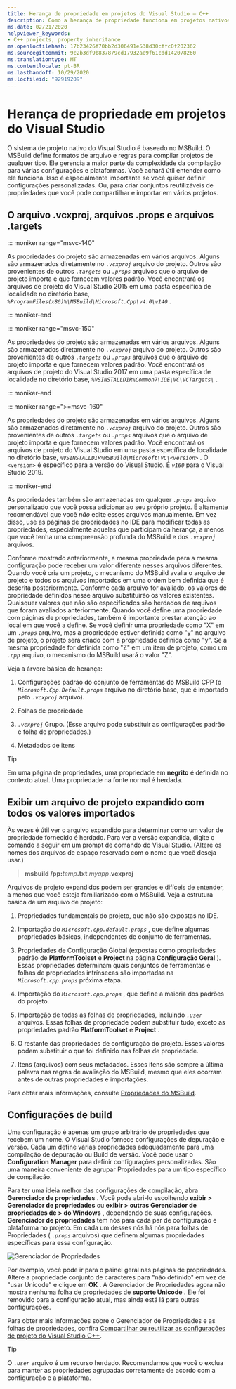 ```yaml
---
title: Herança de propriedade em projetos do Visual Studio – C++
description: Como a herança de propriedade funciona em projetos nativos (MSBuild) do Visual Studio C++.
ms.date: 02/21/2020
helpviewer_keywords:
- C++ projects, property inheritance
ms.openlocfilehash: 17b23426f70bb2d306491e538d30cffc0f202362
ms.sourcegitcommit: 9c2b3df9b837879cd17932ae9f61cdd142078260
ms.translationtype: MT
ms.contentlocale: pt-BR
ms.lasthandoff: 10/29/2020
ms.locfileid: "92919209"
---
```

# <a name="property-inheritance-in-visual-studio-projects"></a>Herança de propriedade em projetos do Visual Studio

O sistema de projeto nativo do Visual Studio é baseado no MSBuild. O MSBuild define formatos de arquivo e regras para compilar projetos de qualquer tipo. Ele gerencia a maior parte da complexidade da compilação para várias configurações e plataformas. Você achará útil entender como ele funciona. Isso é especialmente importante se você quiser definir configurações personalizadas. Ou, para criar conjuntos reutilizáveis de propriedades que você pode compartilhar e importar em vários projetos.

## <a name="the-vcxproj-file-props-files-and-targets-files"></a>O arquivo .vcxproj, arquivos .props e arquivos .targets

::: moniker range="msvc-140"

As propriedades do projeto são armazenadas em vários arquivos. Alguns são armazenados diretamente no *`.vcxproj`* arquivo do projeto. Outros são provenientes de outros *`.targets`* ou *`.props`* arquivos que o arquivo de projeto importa e que fornecem valores padrão. Você encontrará os arquivos de projeto do Visual Studio 2015 em uma pasta específica de localidade no diretório base, *`%ProgramFiles(x86)%\MSBuild\Microsoft.Cpp\v4.0\v140`* .

::: moniker-end

::: moniker range="msvc-150"

As propriedades do projeto são armazenadas em vários arquivos. Alguns são armazenados diretamente no *`.vcxproj`* arquivo do projeto. Outros são provenientes de outros *`.targets`* ou *`.props`* arquivos que o arquivo de projeto importa e que fornecem valores padrão. Você encontrará os arquivos de projeto do Visual Studio 2017 em uma pasta específica de localidade no diretório base, *`%VSINSTALLDIR%Common7\IDE\VC\VCTargets\`* .

::: moniker-end

::: moniker range=">=msvc-160"

As propriedades do projeto são armazenadas em vários arquivos. Alguns são armazenados diretamente no *`.vcxproj`* arquivo do projeto. Outros são provenientes de outros *`.targets`* ou *`.props`* arquivos que o arquivo de projeto importa e que fornecem valores padrão. Você encontrará os arquivos de projeto do Visual Studio em uma pasta específica de localidade no diretório base, *`%VSINSTALLDIR%MSBuild\Microsoft\VC\<version>`* . O `<version>` é específico para a versão do Visual Studio. É *`v160`* para o Visual Studio 2019.

::: moniker-end

As propriedades também são armazenadas em qualquer *`.props`* arquivo personalizado que você possa adicionar ao seu próprio projeto. É altamente recomendável que você *não* edite esses arquivos manualmente. Em vez disso, use as páginas de propriedades no IDE para modificar todas as propriedades, especialmente aquelas que participam da herança, a menos que você tenha uma compreensão profunda do MSBuild e dos *`.vcxproj`* arquivos.

Conforme mostrado anteriormente, a mesma propriedade para a mesma configuração pode receber um valor diferente nesses arquivos diferentes. Quando você cria um projeto, o mecanismo do MSBuild avalia o arquivo de projeto e todos os arquivos importados em uma ordem bem definida que é descrita posteriormente. Conforme cada arquivo for avaliado, os valores de propriedade definidos nesse arquivo substituirão os valores existentes. Quaisquer valores que não são especificados são herdados de arquivos que foram avaliados anteriormente. Quando você define uma propriedade com páginas de propriedades, também é importante prestar atenção ao local em que você a define. Se você definir uma propriedade como "X" em um *`.props`* arquivo, mas a propriedade estiver definida como "y" no arquivo de projeto, o projeto será criado com a propriedade definida como "y". Se a mesma propriedade for definida como "Z" em um item de projeto, como um *`.cpp`* arquivo, o mecanismo do MSBuild usará o valor "Z".

Veja a árvore básica de herança:

1. Configurações padrão do conjunto de ferramentas do MSBuild CPP (o *`Microsoft.Cpp.Default.props`* arquivo no diretório base, que é importado pelo *`.vcxproj`* arquivo).

1. Folhas de propriedade

1. *`.vcxproj`* Grupo. (Esse arquivo pode substituir as configurações padrão e folha de propriedades.)

1. Metadados de itens

> [!TIP]
> Em uma página de propriedades, uma propriedade em **negrito** é definida no contexto atual. Uma propriedade na fonte normal é herdada.

## <a name="view-an-expanded-project-file-with-all-imported-values"></a>Exibir um arquivo de projeto expandido com todos os valores importados

Às vezes é útil ver o arquivo expandido para determinar como um valor de propriedade fornecido é herdado. Para ver a versão expandida, digite o comando a seguir em um prompt de comando do Visual Studio. (Altere os nomes dos arquivos de espaço reservado com o nome que você deseja usar.)

> **msbuild /pp:**_temp_**.txt** _myapp_**.vcxproj**

Arquivos de projeto expandidos podem ser grandes e difíceis de entender, a menos que você esteja familiarizado com o MSBuild. Veja a estrutura básica de um arquivo de projeto:

1. Propriedades fundamentais do projeto, que não são expostas no IDE.

1. Importação do *`Microsoft.cpp.default.props`* , que define algumas propriedades básicas, independentes de conjunto de ferramentas.

1. Propriedades de Configuração Global (expostas como propriedades padrão de **PlatformToolset** e **Project** na página **Configuração Geral** ). Essas propriedades determinam quais conjuntos de ferramentas e folhas de propriedades intrínsecas são importadas na *`Microsoft.cpp.props`* próxima etapa.

1. Importação do *`Microsoft.cpp.props`* , que define a maioria dos padrões do projeto.

1. Importação de todas as folhas de propriedades, incluindo *`.user`* arquivos. Essas folhas de propriedade podem substituir tudo, exceto as propriedades padrão **PlatformToolset** e **Project** .

1. O restante das propriedades de configuração do projeto. Esses valores podem substituir o que foi definido nas folhas de propriedade.

1. Itens (arquivos) com seus metadados. Esses itens são sempre a última palavra nas regras de avaliação do MSBuild, mesmo que eles ocorram antes de outras propriedades e importações.

Para obter mais informações, consulte [Propriedades do MSBuild](/visualstudio/msbuild/msbuild-properties).

## <a name="build-configurations"></a>Configurações de build

Uma configuração é apenas um grupo arbitrário de propriedades que recebem um nome. O Visual Studio fornece configurações de depuração e versão. Cada um define várias propriedades adequadamente para uma compilação de depuração ou Build de versão. Você pode usar o **Configuration Manager** para definir configurações personalizadas. São uma maneira conveniente de agrupar Propriedades para um tipo específico de compilação.

Para ter uma ideia melhor das configurações de compilação, abra **Gerenciador de propriedades** . Você pode abri-lo escolhendo **exibir > Gerenciador de propriedades** ou **exibir > outras Gerenciador de propriedades de > do Windows** , dependendo de suas configurações. **Gerenciador de propriedades** tem nós para cada par de configuração e plataforma no projeto. Em cada um desses nós há nós para folhas de Propriedades ( *`.props`* arquivos) que definem algumas propriedades específicas para essa configuração.

![Gerenciador de Propriedades](media/property-manager.png "Gerenciador de Propriedades")

Por exemplo, você pode ir para o painel geral nas páginas de propriedades. Altere a propriedade conjunto de caracteres para "não definido" em vez de "usar Unicode" e clique em **OK** . A Gerenciador de Propriedades agora não mostra nenhuma folha de propriedades de **suporte Unicode** . Ele foi removido para a configuração atual, mas ainda está lá para outras configurações.

Para obter mais informações sobre o Gerenciador de Propriedades e as folhas de propriedades, confira [Compartilhar ou reutilizar as configurações de projeto do Visual Studio C++](create-reusable-property-configurations.md).

> [!TIP]
> O *`.user`* arquivo é um recurso herdado. Recomendamos que você o exclua para manter as propriedades agrupadas corretamente de acordo com a configuração e a plataforma.
